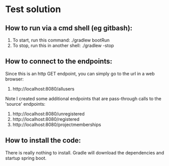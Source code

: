 
# Test solution

## How to run via a cmd shell (eg gitbash):

1. To start, run this command: ./gradlew bootRun
2. To stop, run this in another shell: ./gradlew -stop

## How to connect to the endpoints:

Since this is an http GET endpoint, you can simply go to the url in a web browser:
1. http://localhost:8080/allusers

Note I created some additional endpoints that are pass-through calls to the 'source' endpoints:
1. http://localhost:8080/unregistered
2. http://localhost:8080/registered
3. http://localhost:8080/projectmemberships

## How to install the code:

There is really nothing to install. Gradle will download the dependencies and startup spring boot.

